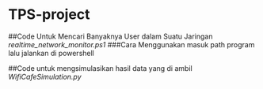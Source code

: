﻿# TPS-project

##Code Untuk Mencari Banyaknya User dalam Suatu Jaringan
*realtime_network_monitor.ps1*
###Cara Menggunakan 
masuk path program lalu jalankan di powershell

##Code untuk mengsimulasikan hasil data yang di ambil
*WifiCafeSimulation.py*
